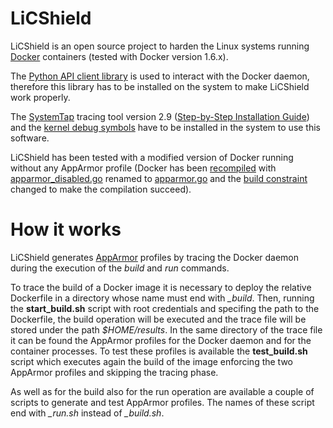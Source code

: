 # LiCShield
LiCShield is an open source project to harden the Linux systems running [Docker](https://github.com/docker/docker) containers (tested with Docker version 1.6.x). 

The [Python API client library](https://github.com/docker/docker-py) is used to interact with the Docker daemon, therefore this library has to be installed on the system to make LiCShield work properly.

The [SystemTap](https://sourceware.org/systemtap/) tracing tool version 2.9 ([Step-by-Step Installation Guide](https://github.com/LinuxContainerSecurity/LiCShield/blob/master/SystemTap%202.9%20installation%20guide.txt)) and the [kernel debug symbols](https://yaapb.wordpress.com/2012/12/28/debugging-your-running-kernel-in-ubuntu/) have to be installed in the system to use this software.

LiCShield has been tested with a modified version of Docker running without any AppArmor profile (Docker has been [recompiled](https://docs.docker.com/v1.5/contributing/devenvironment/) with [apparmor_disabled.go](https://github.com/opencontainers/runc/blob/master/libcontainer/apparmor/apparmor_disabled.go) renamed to [apparmor.go](https://github.com/opencontainers/runc/blob/master/libcontainer/apparmor/apparmor.go) and the [build constraint](https://golang.org/pkg/go/build/) changed to make the compilation succeed).

# How it works
LiCShield generates [AppArmor](http://wiki.apparmor.net/index.php/Main_Page) profiles by tracing the Docker daemon during the execution of the *build* and *run* commands.

To trace the build of a Docker image it is necessary to deploy the relative Dockerfile in a directory whose name must end with *_build*. Then, running the **start_build.sh** script with root credentials and specifing the path to the Dockerfile, the build operation will be executed and the trace file will be stored under the path *$HOME/results*.
In the same directory of the trace file it can be found the AppArmor profiles for the Docker daemon and for the container processes. To test these profiles is available the **test_build.sh** script which executes again the build of the image enforcing the two AppArmor profiles and skipping the tracing phase.

As well as for the build also for the run operation are available a couple of scripts to generate and test AppArmor profiles. The names of these script end with *_run.sh* instead of *_build.sh*.
